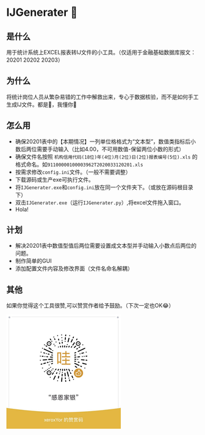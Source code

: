 # IJGenerater :bricks:

## 是什么
用于统计系统上EXCEL报表转IJ文件的小工具。（仅适用于金融基础数据库报文：20201 20202 20203）

## 为什么
将统计岗位人员从繁杂易错的工作中解救出来，专心于数据核验，而不是如何手工生成IJ文件。都是:bricks:，我懂你:rofl:

## 怎么用
 + 确保20201表中的【本期情况】一列单位格格式为“文本型”，数值类指标后小数后两位需要手动输入（比如4.00，不可用数值-保留两位小数的形式）
 + 确保文件名按照 `机构信用代码(18位)年(4位)月(2位)日(2位)报表编号(5位).xls` 的格式命名。如`91100000100003962T2020033120201.xls`
 + 按需求修改`config.ini`文件。（一般不需要调整）
 + 下载源码或生产exe可执行文件。
 + 将`IJGenerater.exe`和`config.ini`放在同一个文件夹下。（或放在源码根目录下）
 + 双击`IJGenerater.exe`（运行`IJGenerater.py`）,将excel文件拖入窗口。
 + Hola!
  
## 计划
 + 解决20201表中数值型值后两位需要设置成文本型并手动输入小数点后两位的问题。
 + 制作简单的GUI
 + 添加配置文件内容及修改界面（文件名命名解耦）
  
## 其他
如果你觉得这个工具很赞,可以赞赏作者给予鼓励。（下次一定也OK:joy:）

<img src="resource/donate.png">
